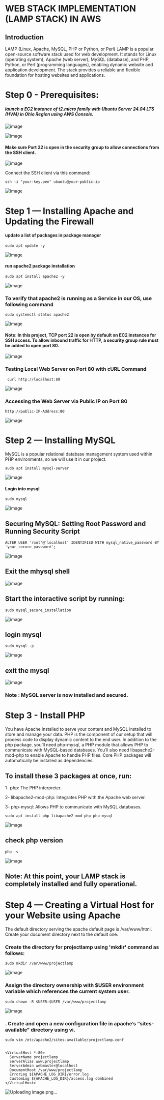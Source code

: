 # WEB STACK IMPLEMENTATION (LAMP STACK) IN AWS
## Introduction
LAMP (Linux, Apache, MySQL, PHP or Python, or Perl)
LAMP is a popular open-source software stack used for web development. It stands for Linux (operating system), Apache (web server), MySQL (database), and PHP, Python, or Perl (programming languages), enabling dynamic website and application development. The stack provides a reliable and flexible foundation for hosting websites and applications.
# Step 0 - Prerequisites:
##### launch a EC2 instance of t2.micro family with Ubuntu Server 24.04 LTS (HVM) in Ohio Region using AWS Console.

![image](https://github.com/user-attachments/assets/4070c5dc-b46f-4ab2-83f2-1a199e4dbbbf)

![image](https://github.com/user-attachments/assets/c528f54d-e145-4af1-90a4-3cf948a17af1)
#### Make sure **Port 22** is open in the security group to allow connections from the SSH client.
![image](https://github.com/user-attachments/assets/5259dd67-bbf6-4af4-93c8-dc87a0694420)

Connect the SSH client via this command:
```
ssh -i "your-key.pem" ubuntu@your-public-ip
```
![image](https://github.com/user-attachments/assets/90b97974-731f-4184-a308-0aaad2139ef9)

# Step 1 — Installing Apache and Updating the Firewall
#### update a list of packages in package manager
```
sudo apt update -y
```
![image](https://github.com/user-attachments/assets/74e8ad8e-c5fd-4665-9128-e8a1b732f882)

#### run apache2 package installation
```
sudo apt install apache2 -y
```
![image](https://github.com/user-attachments/assets/f7c085a7-4fe1-4a00-b77c-0105a358ccc6)

### To verify that apache2 is running as a Service in our OS, use following command
```
sudo systemctl status apache2
```
![image](https://github.com/user-attachments/assets/ca6f3902-fb91-404b-9cc5-541e6356b918)

#### Note: In this project, TCP port 22 is open by default on EC2 instances for SSH access. To allow inbound traffic for HTTP, a security group rule must be added to open port 80.
![image](https://github.com/user-attachments/assets/a5b91076-1dcd-48e1-9cf8-02ed6eeb3200)

### Testing Local Web Server on Port 80 with cURL Command
```
 curl http://localhost:80
 ```
![image](https://github.com/user-attachments/assets/3054de5d-895e-4470-9471-91478a6bba05)

### Accessing the Web Server via Public IP on Port 80
```
http://public-IP-Address:80 
```
![image](https://github.com/user-attachments/assets/934042fc-dc0a-46eb-a2ca-95accf4c37b7)


# Step 2 — Installing MySQL
MySQL is a popular relational database management system used within PHP environments, so we will use it in our project.

```
sudo apt install mysql-server
```
![image](https://github.com/user-attachments/assets/23fa4baf-150d-4668-b712-72cd6050f206)

#### Login into  mysql
```
sudo mysql
```
![image](https://github.com/user-attachments/assets/1511b628-8f08-4d03-a143-26e8a3430bba)



## Securing MySQL: Setting Root Password and Running Security Script

```
ALTER USER 'root'@'localhost' IDENTIFIED WITH mysql_native_password BY 'your_secure_password';
```
![image](https://github.com/user-attachments/assets/6b68c02e-c391-4fd7-be55-839f03fb2678)

## Exit the mhysql shell

![image](https://github.com/user-attachments/assets/9634fa77-6f2c-45cd-b26c-d079b0ad14cf)

## Start the interactive script by running:
```
sudo mysql_secure_installation
```
![image](https://github.com/user-attachments/assets/18b51076-ee8c-43b3-a994-ec69711f18d9)
## login mysql
```
sudo mysql -p
```
![image](https://github.com/user-attachments/assets/cb0f3303-6aef-4e13-aa60-1b1d55ec97e2)

## exit the mysql
![image](https://github.com/user-attachments/assets/107ed4b2-892a-4baa-b3c3-8f8ced33a7e6)

### Note : MySQL server is now installed and secured.

# Step 3 - Install PHP
You have Apache installed to serve your content and MySQL installed to store and manage your data. PHP is the component of our setup that will process code to display dynamic content to the end user. In addition to the php package, you’ll need php-mysql, a PHP module that allows PHP to communicate with MySQL-based databases. You’ll also need libapache2-mod-php to enable Apache to handle PHP files. Core PHP packages will automatically be installed as dependencies.

 ## To install these 3 packages at once, run:
1- php: The PHP interpreter.

2- libapache2-mod-php: Integrates PHP with the Apache web server.

3- php-mysql: Allows PHP to communicate with MySQL databases.

```
sudo apt install php libapache2-mod-php php-mysql
```
![image](https://github.com/user-attachments/assets/d794081a-a260-4d85-a0ed-1e883b649cc1)


## check php version
```
php -v
```
![image](https://github.com/user-attachments/assets/f025bb3f-d1d2-48f0-96f6-e7136e36ca0d)

## Note: At this point, your LAMP stack is completely installed and fully operational.

# Step 4 — Creating a Virtual Host for your Website using Apache
The default directory serving the apache default page is /var/www/html. Create your document directory next to the default one.

### Create the directory for projectlamp using 'mkdir' command as follows:
```
sudo mkdir /var/www/projectlamp
```
![image](https://github.com/user-attachments/assets/fbf6a326-cd30-46d2-b14f-06dd6b1796c7)

### Assign the directory ownership with $USER environment variable which references the current system user.

```
sudo chown -R $USER:$USER /var/www/projectlamp
```
![image](https://github.com/user-attachments/assets/0959a933-554e-4aea-b836-3d84d334be0b)

### . Create and open a new configuration file in apache’s “sites-available” directory using vi.
```
sudo vim /etc/apache2/sites-available/projectlamp.conf
```
```

<VirtualHost *:80>
  ServerName projectlamp
  ServerAlias www.projectlamp
  ServerAdmin webmaster@localhost
  DocumentRoot /var/www/projectlamp
  ErrorLog ${APACHE_LOG_DIR}/error.log
  CustomLog ${APACHE_LOG_DIR}/access.log combined
</VirtualHost>
```
![Uploading image.png…]()










